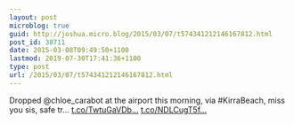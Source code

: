 ```yaml
---
layout: post
microblog: true
guid: http://joshua.micro.blog/2015/03/07/t574341212146167812.html
post_id: 38711
date: 2015-03-08T09:49:50+1100
lastmod: 2019-07-30T17:41:36+1100
type: post
url: /2015/03/07/t574341212146167812.html
---
```

Dropped @chloe_carabot at the airport this morning, via #KirraBeach, miss you sis, safe tr… [t.co/TwtuGaVDb...](http://t.co/TwtuGaVDbW) [t.co/NDLCugT5f...](http://t.co/NDLCugT5fL)
